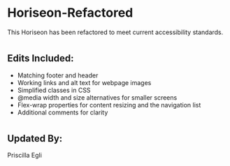 # Horiseon-Refactored
This Horiseon has been refactored to meet current accessibility standards.
#
## Edits Included:
- Matching footer and header
- Working links and alt text for webpage images
- Simplified classes in CSS
- @media width and size alternatives for smaller screens
- Flex-wrap properties for content resizing and the navigation list
- Additional comments for clarity
#
## Updated By:
Priscilla Egli